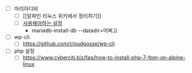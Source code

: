 - [ ] 마리아디비
	- [ ] [[알파인 리눅스 위키에서 정리하기]]
	- [ ] [사용해야하는 설정](https://mariadb.com/kb/en/mariadb-install-db/#options)
		- mariadb-install-db --datadir=어쩌고
- [ ]  wp-cli
	- [ ] https://github.com/cloudposse/wp-cli
- [ ] php 설정
	- [ ] https://www.cyberciti.biz/faq/how-to-install-php-7-fpm-on-alpine-linux